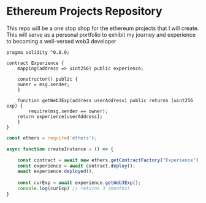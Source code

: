 # Ethereum Projects Repository

This repo will be a one stop shop for the ethereum projects that I will create.
This will serve as a personal portfolio to exhibit my journey and experience to becoming a well-versed web3 developer

```solidity
pragma solidity ^0.8.0;

contract Experience {
    mapping(address => uint256) public experience;
    
    constructor() public {
	owner = msg.sender;
    }

    function getWeb3Exp(address userAddress) public returns (uint256 exp) {
        require(msg.sender == owner);
	return experience[userAddress];
    }
}
```

```javascript
const ethers = require('ethers');

async function createInstance = () => {

    const contract = await new ethers.getContractFactory("Experience");
    const experience = await contract.deploy();
    await experience.deployed();
    
    const curExp = await experience.getWeb3Exp();
    console.log(curExp) // returns 3 (months)
}
```
